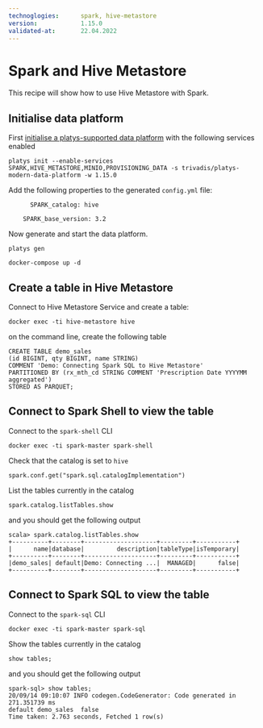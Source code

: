 ```yaml
---
technoglogies:    	spark, hive-metastore
version:			1.15.0
validated-at:		22.04.2022
---
```



# Spark and Hive Metastore

This recipe will show how to use Hive Metastore with Spark.

## Initialise data platform

First [initialise a platys-supported data platform](../documentation/getting-started) with the following services enabled

```
platys init --enable-services SPARK,HIVE_METASTORE,MINIO,PROVISIONING_DATA -s trivadis/platys-modern-data-platform -w 1.15.0
```

Add the following properties to the generated `config.yml` file:

```
	  SPARK_catalog: hive

    SPARK_base_version: 3.2
```

Now generate and start the data platform.

```
platys gen

docker-compose up -d
```

## Create a table in Hive Metastore

Connect to Hive Metastore Service and create a table:

```
docker exec -ti hive-metastore hive
```

on the command line, create the following table

```
CREATE TABLE demo_sales
(id BIGINT, qty BIGINT, name STRING)
COMMENT 'Demo: Connecting Spark SQL to Hive Metastore'
PARTITIONED BY (rx_mth_cd STRING COMMENT 'Prescription Date YYYYMM aggregated')
STORED AS PARQUET;
```

## Connect to Spark Shell to view the table

Connect to the `spark-shell` CLI

```
docker exec -ti spark-master spark-shell
```

Check that the catalog is set to `hive`

```
spark.conf.get("spark.sql.catalogImplementation")
```

List the tables currently in the catalog

```
spark.catalog.listTables.show
```

and you should get the following output

```
scala> spark.catalog.listTables.show
+----------+--------+--------------------+---------+-----------+
|      name|database|         description|tableType|isTemporary|
+----------+--------+--------------------+---------+-----------+
|demo_sales| default|Demo: Connecting ...|  MANAGED|      false|
+----------+--------+--------------------+---------+-----------+
```


## Connect to Spark SQL to view the table

Connect to the `spark-sql` CLI

```
docker exec -ti spark-master spark-sql
```

Show the tables currently in the catalog

```
show tables;
```

and you should get the following output

```
spark-sql> show tables;
20/09/14 09:10:07 INFO codegen.CodeGenerator: Code generated in 271.351739 ms
default	demo_sales	false
Time taken: 2.763 seconds, Fetched 1 row(s)
```
